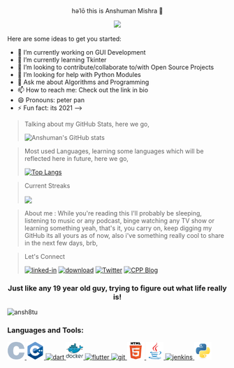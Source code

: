 <p align="center">  həˈlō this is Anshuman Mishra 👋</p>

<p align="center">
  <a href="http://ansh8tu.github.io/">
    <img id="logo" src="https://media.giphy.com/media/TesavnYFHngXAmlQgm/giphy.gif" width="370" />
  </a>
</p>

Here are some ideas to get you started:

- 🔭 I’m currently working on GUI Development
- 🌱 I’m currently learning Tkinter
- 👯 I’m looking to contribute/collaborate to/with Open Source Projects
- 🤔 I’m looking for help with Python Modules 
- 💬 Ask me about Algorithms and Programming
- 📫 How to reach me: Check out the link in bio
- 😄 Pronouns: peter pan
- ⚡ Fun fact: its 2021
-->


> Talking about my GitHub Stats, here we go,
>
>![Anshuman's GitHub stats](https://github-readme-stats.vercel.app/api?username=ansh8tu&theme=midnight-purple&show_icons=true) 

> Most used Languages, learning some languages which will be reflected here in future, here we go,  
>
>[![Top Langs](https://github-readme-stats.vercel.app/api/top-langs/?username=ansh8tu&theme=midnight-purple&layout=compact)](https://github.com/ansh8tu/github-readme-stats)

>Current Streaks
>
><p><img align="center" src="https://github-readme-streak-stats.herokuapp.com/?user=ansh8tu&theme=midnight-purple" /></p>


> About me :
> While you're reading this I'll probably be sleeping, listening to music or any podcast, binge watching any TV show or learning something yeah, that's it, you carry on, keep    digging my GitHub its all yours as of now, also i've something really cool to share in the next few days, brb, 

> Let's Connect
> 
> <a href="https://www.linkedin.com/in/anshuman-mishra-67b7a5190/"><img src="https://i.ibb.co/72mMsGc/linked-in.jpg" alt="linked-in" border="0"></a>  <a href="https://discordapp.com/users/748813142234234911/"><img src="https://i.ibb.co/hVNgVt8/download.jpg" alt="download" border="0"></a>  <a 
href="https://twitter.com/ansh19_"><img src = "https://i.ibb.co/vZ4Bb2T/iconfinder-twitter-square-social-media-764945.png" alt = "Twitter" border="0"></a>  <a
href="https://cppprogrammingblogs.blogspot.com/"><img src="https://i.ibb.co/bJtmL7D/iconfinder-blogger-317754.png" alt = "CPP Blog" border="0"></a>

<h3 align="center">Just like any 19 year old guy, trying to figure out what life really is!</h3>

<p align="left"> <img src="https://komarev.com/ghpvc/?username=ansh8tu&label=Profile%20views&color=0e75b6&style=flat" alt="ansh8tu" /> </p>


<h3 align="left">Languages and Tools:</h3>
<p align="left"> <a href="https://www.cprogramming.com/" target="_blank"> <img src="https://raw.githubusercontent.com/devicons/devicon/master/icons/c/c-original.svg" alt="c" width="40" height="40"/> </a> <a href="https://www.w3schools.com/cpp/" target="_blank"> <img src="https://raw.githubusercontent.com/devicons/devicon/master/icons/cplusplus/cplusplus-original.svg" alt="cplusplus" width="40" height="40"/> </a> <a href="https://dart.dev" target="_blank"> <img src="https://www.vectorlogo.zone/logos/dartlang/dartlang-icon.svg" alt="dart" width="40" height="40"/> </a> <a href="https://www.docker.com/" target="_blank"> <img src="https://raw.githubusercontent.com/devicons/devicon/master/icons/docker/docker-original-wordmark.svg" alt="docker" width="40" height="40"/> </a> <a href="https://flutter.dev" target="_blank"> <img src="https://www.vectorlogo.zone/logos/flutterio/flutterio-icon.svg" alt="flutter" width="40" height="40"/> </a> <a href="https://git-scm.com/" target="_blank"> <img src="https://www.vectorlogo.zone/logos/git-scm/git-scm-icon.svg" alt="git" width="40" height="40"/> </a> <a href="https://www.w3.org/html/" target="_blank"> <img src="https://raw.githubusercontent.com/devicons/devicon/master/icons/html5/html5-original-wordmark.svg" alt="html5" width="40" height="40"/> </a> <a href="https://www.java.com" target="_blank"> <img src="https://raw.githubusercontent.com/devicons/devicon/master/icons/java/java-original.svg" alt="java" width="40" height="40"/> </a> <a href="https://www.jenkins.io" target="_blank"> <img src="https://www.vectorlogo.zone/logos/jenkins/jenkins-icon.svg" alt="jenkins" width="40" height="40"/> </a> <a href="https://www.python.org" target="_blank"> <img src="https://raw.githubusercontent.com/devicons/devicon/master/icons/python/python-original.svg" alt="python" width="40" height="40"/> </a> </p>

